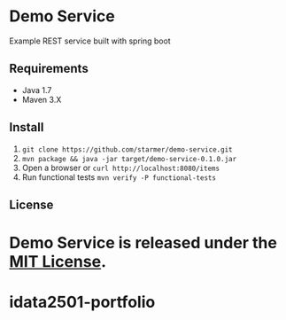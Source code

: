 
# Demo Service
Example REST service built with spring boot

## Requirements

- Java 1.7
- Maven 3.X

## Install

1. ```git clone https://github.com/starmer/demo-service.git```
2. ```mvn package && java -jar target/demo-service-0.1.0.jar```
3. Open a browser or ```curl http://localhost:8080/items```
4. Run functional tests ```mvn verify -P functional-tests```

## License

Demo Service is released under the [MIT License](http://www.opensource.org/licenses/MIT).
=======
# idata2501-portfolio

